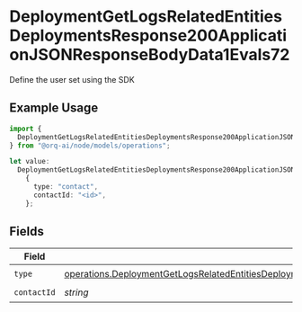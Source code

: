 # DeploymentGetLogsRelatedEntitiesDeploymentsResponse200ApplicationJSONResponseBodyData1Evals72

Define the user set using the SDK

## Example Usage

```typescript
import {
  DeploymentGetLogsRelatedEntitiesDeploymentsResponse200ApplicationJSONResponseBodyData1Evals72,
} from "@orq-ai/node/models/operations";

let value:
  DeploymentGetLogsRelatedEntitiesDeploymentsResponse200ApplicationJSONResponseBodyData1Evals72 =
    {
      type: "contact",
      contactId: "<id>",
    };
```

## Fields

| Field                                                                                                                                                                                                                                                                      | Type                                                                                                                                                                                                                                                                       | Required                                                                                                                                                                                                                                                                   | Description                                                                                                                                                                                                                                                                |
| -------------------------------------------------------------------------------------------------------------------------------------------------------------------------------------------------------------------------------------------------------------------------- | -------------------------------------------------------------------------------------------------------------------------------------------------------------------------------------------------------------------------------------------------------------------------- | -------------------------------------------------------------------------------------------------------------------------------------------------------------------------------------------------------------------------------------------------------------------------- | -------------------------------------------------------------------------------------------------------------------------------------------------------------------------------------------------------------------------------------------------------------------------- |
| `type`                                                                                                                                                                                                                                                                     | [operations.DeploymentGetLogsRelatedEntitiesDeploymentsResponse200ApplicationJSONResponseBodyData1Evals7WorkflowRunEvalsType](../../models/operations/deploymentgetlogsrelatedentitiesdeploymentsresponse200applicationjsonresponsebodydata1evals7workflowrunevalstype.md) | :heavy_check_mark:                                                                                                                                                                                                                                                         | N/A                                                                                                                                                                                                                                                                        |
| `contactId`                                                                                                                                                                                                                                                                | *string*                                                                                                                                                                                                                                                                   | :heavy_check_mark:                                                                                                                                                                                                                                                         | N/A                                                                                                                                                                                                                                                                        |